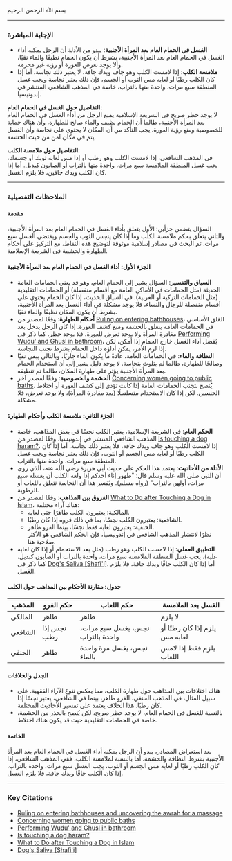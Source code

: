 بسم ﷲ الرحمن الرحيم
***
### الإجابة المباشرة

- **الغسل في الحمام العام بعد المرأة الأجنبية**: يبدو من الأدلة أن الرجل يمكنه أداء الغسل في الحمام العام بعد المرأة الأجنبية، بشرط أن يكون الحمام نظيفًا والماء نقيًا، وألا يوجد تعرض للعورة أو رؤية غير محرمة.  
- **ملامسة الكلب**: إذا لامست الكلب وهو جاف ويدك جافة، لا يعتبر ذلك نجاسة. أما إذا كان الكلب رطبًا أو لعابه مس الثوب أو الجسم، فإن ذلك يعتبر نجاسة ويجب غسل المنطقة سبع مرات، واحدة منها بالتراب، خاصة في المذهب الشافعي المنتشر في إندونيسيا.  

**التفاصيل حول الغسل في الحمام العام:**  
لا يوجد حظر صريح في الشريعة الإسلامية يمنع الرجل من أداء الغسل في الحمام العام بعد المرأة الأجنبية، طالما أن الحمام نظيف والماء صالح للطهارة، وأن هناك حماية للخصوصية ومنع رؤية العورة. يجب التأكد من أن المكان لا يحتوي على نجاسة وأن الغسل يتم في مكان آمن من حيث الحشمة.  

**التفاصيل حول ملامسة الكلب:**  
في المذهب الشافعي، إذا لامست الكلب وهو رطب أو إذا مس لعابه ثوبك أو جسمك، يجب غسل المنطقة الملامسة سبع مرات، واحدة منها بالتراب أو الصابون كبديل. أما إذا كان الكلب ويدك جافين، فلا يلزم الغسل.  

---

### الملاحظات التفصيلية

#### مقدمة  
السؤال يتضمن جزأين: الأول يتعلق بأداء الغسل في الحمام العام بعد المرأة الأجنبية، والثاني يتعلق بحكم ملامسة الكلب وما إذا كان ينجس الثوب والجسم ويقتضي الغسل سبع مرات. تم البحث في مصادر إسلامية موثوقة لتوضيح هذه النقاط، مع التركيز على أحكام الطهارة والحشمة في الشريعة الإسلامية.

#### الجزء الأول: أداء الغسل في الحمام العام بعد المرأة الأجنبية  
- **السياق والتفسير**: السؤال يشير إلى الحمام العام، وهو قد يعني الحمامات العامة الحديثة (مثل الحمامات في الأماكن العامة مع أقسام منفصلة) أو الحمامات التقليدية (مثل الحمامات التركية أو العربية). في السياق الحديث، إذا كان الحمام يحتوي على أقسام منفصلة للرجال والنساء، فلا يوجد مشكلة في أداء الغسل بعد المرأة الأجنبية، بشرط أن يكون المكان نظيفًا والماء نقيًا.  
- **أحكام الطهارة**: وفقًا لمصدر من [Ruling on entering bathhouses](https://islamqa.info/en/answers/66824/ruling-on-entering-bathhouses-and-uncovering-the-awrah-for-a-massage)، القلق الأساسي في الحمامات العامة يتعلق بالحشمة ومنع كشف العورة. إذا كان الرجل يدخل بعد مغادرة المرأة ولا يوجد تعرض للعورة، فلا يوجد حظر. كما ذكر في [Performing Wudu' and Ghusl in bathroom](https://www.al-feqh.com/en/performing-wudu-and-ghusl-in-bathroom)، يُفضل أداء الغسل خارج الحمام إذا أمكن، لكن إذا لزم الأمر، يمكن أداؤه داخل الحمام بشرط تجنب النجاسة.  
- **النظافة والماء**: في الحمامات العامة، عادةً ما يكون الماء جاريًا، وبالتالي يبقى نقيًا وصالحًا للطهارة، طالما لم يتلوث بنجاسة. لا يوجد دليل يشير إلى أن استخدام الحمام بعد المرأة الأجنبية يؤثر على طهارة المكان، طالما تم تنظيفه.  
- **الحشمة والخصوصية**: وفقًا لمصدر آخر [Concerning women going to public baths](https://islamqa.org/hanafi/daruliftaa-birmingham/135534/concerning-women-going-to-public-baths/)، يُنصح بتجنب الحمامات العامة إذا كانت تؤدي إلى كشف العورة أو اختلاط الجنسين. لكن إذا كان الاستخدام متسلسلًا (بعد مغادرة المرأة)، ولا يوجد تعرض، فلا مشكلة.  

#### الجزء الثاني: ملامسة الكلب وأحكام الطهارة  
- **الحكم العام**: في الشريعة الإسلامية، يعتبر الكلب نجسًا في بعض المذاهب، خاصة المذهب الشافعي المنتشر في إندونيسيا. وفقًا لمصدر من [Is touching a dog haram?](https://islamqa.info/en/answers/13356/is-touching-a-dog-haram)، إذا لامست الكلب وهو جاف ويدك جافة، فلا يعتبر ذلك نجاسة. أما إذا كان الكلب رطبًا أو لعابه مس الجسم أو الثوب، فإن ذلك يعتبر نجاسة ويجب غسل المنطقة سبع مرات، واحدة منها بالتراب.  
- **الأدلة من الأحاديث**: يعتمد هذا الحكم على حديث أبي هريرة رضي الله عنه، الذي روى أن النبي صلى الله عليه وسلم قال: "طهور إناء أحدكم إذا ولغه الكلب أن يغسله سبع مرات، أولهن بالتراب" (رواه مسلم). ويُفسر هذا أن النجاسة تتعلق باللعاب أو الرطوبة.  
- **الفروق بين المذاهب**: وفقًا لمصدر من [What to Do after Touching a Dog in Islam](https://aboutislam.net/counseling/ask-the-scholar/prayer/a-dog-touched-my-clothes-how-to-cleanse-them/)، هناك آراء مختلفة:  
  - المالكية: يعتبرون الكلب طاهرًا حتى لعابه.  
  - الشافعية: يعتبرون الكلب نجسًا، بما في ذلك فروه إذا كان رطبًا.  
  - الحنفية: يعتبرون لعابه فقط نجسًا، بينما الفرو طاهر.  
  نظرًا لانتشار المذهب الشافعي في إندونيسيا، فإن الحكم الشافعي هو الأكثر صلاحية هنا.  
- **التطبيق العملي**: إذا لامست الكلب وهو رطب (مثل بعد الاستحمام أو إذا كان لعابه عليه)، يجب غسل المنطقة الملامسة سبع مرات، واحدة بالتراب أو الصابون كبديل، كما ذكر في [Dog's Saliva [Shafi'i]](https://seekersguidance.org/answers/shafii-fiqh/dogs-saliva-shafii/). أما إذا كان الكلب جافًا ويدك جافة، فلا يلزم الغسل.  

#### جدول: مقارنة الأحكام بين المذاهب حول الكلب  
| **المذهب**       | **حكم الفرو** | **حكم اللعاب**                     | **الغسل بعد الملامسة**                     |
|-------------------|---------------|------------------------------------|--------------------------------------------|
| المالكي          | طاهر          | طاهر                               | لا يلزم                                    |
| الشافعي          | نجس إذا رطب   | نجس، يغسل سبع مرات، واحدة بالتراب | يلزم إذا كان رطبًا أو لعابه مس             |
| الحنفي           | طاهر          | نجس، يغسل مرة واحدة بالماء         | يلزم فقط إذا لامس اللعاب                  |

#### الجدل والخلافات  
- هناك اختلافات بين المذاهب حول طهارة الكلب، مما يعكس تنوع الآراء الفقهية. على سبيل المثال، في المذهب الحنفي، الفرو طاهر، بينما في الشافعي، يعتبر نجسًا إذا كان رطبًا. هذا الخلاف يعتمد على تفسير الأحاديث المختلفة.  
- بالنسبة للغسل في الحمام العام، لا يوجد حظر صريح، لكن يُنصح بالحذر من الحشمة، خاصة في الحمامات التقليدية حيث قد يكون هناك اختلاط.  

#### الخاتمة  
بعد استعراض المصادر، يبدو أن الرجل يمكنه أداء الغسل في الحمام العام بعد المرأة الأجنبية بشرط النظافة والحشمة. أما بالنسبة لملامسة الكلب، ففي المذهب الشافعي، إذا كان الكلب رطبًا أو لعابه مس الجسم أو الثوب، يجب الغسل سبع مرات، واحدة بالتراب. إذا كان الكلب جافًا ويدك جافة، فلا يلزم الغسل.

---

### Key Citations
- [Ruling on entering bathhouses and uncovering the awrah for a massage](https://islamqa.info/en/answers/66824/ruling-on-entering-bathhouses-and-uncovering-the-awrah-for-a-massage)
- [Concerning women going to public baths](https://islamqa.org/hanafi/daruliftaa-birmingham/135534/concerning-women-going-to-public-baths/)
- [Performing Wudu' and Ghusl in bathroom](https://www.al-feqh.com/en/performing-wudu-and-ghusl-in-bathroom)
- [Is touching a dog haram?](https://islamqa.info/en/answers/13356/is-touching-a-dog-haram)
- [What to Do after Touching a Dog in Islam](https://aboutislam.net/counseling/ask-the-scholar/prayer/a-dog-touched-my-clothes-how-to-cleanse-them/)
- [Dog's Saliva [Shafi'i]](https://seekersguidance.org/answers/shafii-fiqh/dogs-saliva-shafii/)
